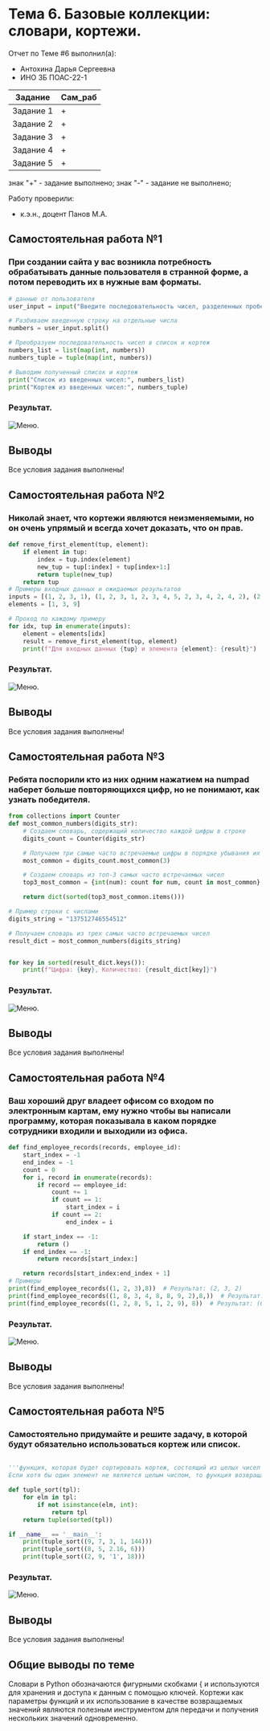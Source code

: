 
# Тема 6. Базовые коллекции: словари, кортежи.
Отчет по Теме #6 выполнил(а):
- Антохина Дарья Сергеевна
- ИНО ЗБ ПОАС-22-1

| Задание |  Сам_раб |
| ------ |  ------ |
| Задание 1 | + |
| Задание 2 | + |
| Задание 3 | + | 
| Задание 4 | + | 
| Задание 5 | + |

знак "+" - задание выполнено; знак "-" - задание не выполнено;

Работу проверили:
- к.э.н., доцент Панов М.А.

## Самостоятельная работа №1
### При создании сайта у вас возникла потребность обрабатывать данные пользователя в странной форме, а потом переводить их в нужные вам форматы.

```python
# данные от пользователя 
user_input = input("Введите последовательность чисел, разделенных пробелом: ")

# Разбиваем введенную строку на отдельные числа
numbers = user_input.split()

# Преобразуем последовательность чисел в список и кортеж
numbers_list = list(map(int, numbers))
numbers_tuple = tuple(map(int, numbers))

# Выводим полученный список и кортеж
print("Список из введенных чисел:", numbers_list)
print("Кортеж из введенных чисел:", numbers_tuple)

```
### Результат.
![Меню](https://github.com/Dar13lol/Software_Engineering/blob/Laba_6/png_6/1.png).


## Выводы

Все условия задания выполнены!

## Самостоятельная работа №2
### Николай знает, что кортежи являются неизменяемыми, но он очень упрямый и всегда хочет доказать, что он прав. 

```python
def remove_first_element(tup, element):
    if element in tup:
        index = tup.index(element)
        new_tup = tup[:index] + tup[index+1:]
        return tuple(new_tup)
    return tup
# Примеры входных данных и ожидаемых результатов
inputs = [(1, 2, 3, 1), (1, 2, 3, 1, 2, 3, 4, 5, 2, 3, 4, 2, 4, 2), (2, 4, 6, 6, 4, 2)]
elements = [1, 3, 9]

# Проход по каждому примеру
for idx, tup in enumerate(inputs):
    element = elements[idx]
    result = remove_first_element(tup, element)
    print(f"Для входных данных {tup} и элемента {element}: {result}")

```
### Результат.
![Меню](https://github.com/Dar13lol/Software_Engineering/blob/Laba_6/png_6/2.png).

## Выводы

Все условия задания выполнены!

  
## Самостоятельная работа №3
### Ребята поспорили кто из них одним нажатием на numpad наберет больше повторяющихся цифр, но не понимают, как узнать победителя. 

```python
from collections import Counter
def most_common_numbers(digits_str):
    # Создаем словарь, содержащий количество каждой цифры в строке
    digits_count = Counter(digits_str)

    # Получаем три самые часто встречаемые цифры в порядке убывания их количества
    most_common = digits_count.most_common(3)

    # Создаем словарь из топ-3 самых часто встречаемых чисел
    top3_most_common = {int(num): count for num, count in most_common}

    return dict(sorted(top3_most_common.items()))

# Пример строки с числами
digits_string = "137512746554512"

# Получаем словарь из трех самых часто встречаемых чисел
result_dict = most_common_numbers(digits_string)


for key in sorted(result_dict.keys()):
    print(f"Цифра: {key}, Количество: {result_dict[key]}")

```
### Результат.
![Меню](https://github.com/Dar13lol/Software_Engineering/blob/Laba_6/png_6/3.png).

## Выводы

Все условия задания выполнены!
  
## Самостоятельная работа №4
### Ваш хороший друг владеет офисом со входом по электронным картам, ему нужно чтобы вы написали программу, которая показывала в каком порядке сотрудники входили и выходили из офиса. 

```python
def find_employee_records(records, employee_id):
    start_index = -1
    end_index = -1
    count = 0
    for i, record in enumerate(records):
        if record == employee_id:
            count += 1
            if count == 1:
                start_index = i
            if count == 2:
                end_index = i

    if start_index == -1:
        return ()
    if end_index == -1:
        return records[start_index:]

    return records[start_index:end_index + 1]
# Примеры
print(find_employee_records((1, 2, 3),8))  # Результат: (2, 3, 2)
print(find_employee_records((1, 8, 3, 4, 8, 8, 9, 2),8,))  # Результат: (3, 4, 5)
print(find_employee_records((1, 2, 8, 5, 1, 2, 9), 8))  # Результат: (6, 1, 2, 9)


```
### Результат.
![Меню](https://github.com/Dar13lol/Software_Engineering/blob/Laba_6/png_6/4.png).

## Выводы

Все условия задания выполнены!
  
## Самостоятельная работа №5
### Самостоятельно придумайте и решите задачу, в которой будут обязательно использоваться кортеж или список. 

```python

'''функция, которая будет сортировать кортеж, состоящий из целых чисел по возрастанию, и возвращает его.
Если хотя бы один элемент не является целым числом, то функция возвращает исходный кортеж '''

def tuple_sort(tpl):
    for elm in tpl:
        if not isinstance(elm, int):
            return tpl
    return tuple(sorted(tpl))

if __name__ == '__main__':
    print(tuple_sort((9, 7, 3, 1, 144)))
    print(tuple_sort((8, 5, 2.16, 6)))
    print(tuple_sort((2, 9, '1', 18)))

```
### Результат.
![Меню](https://github.com/Dar13lol/Software_Engineering/blob/Laba_6/png_6/5.png).

## Выводы

Все условия задания выполнены!

## Общие выводы по теме
 Словари в Python обозначаются фигурными скобками { и используются для хранения и доступа к данным с помощью ключей. Кортежи как параметры функций и их использование в качестве возвращаемых значений являются полезным инструментом для передачи и получения нескольких значений одновременно. 
